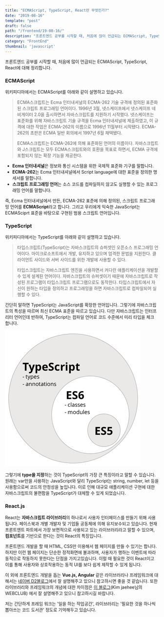 ```yaml
---
title: "ECMAScript, TypeScript, React란 무엇인가?"
date: "2019-08-16"
template: "post"
draft: false
path: "/frontend/19-08-16/"
description: "프론트엔드 공부를 시작할 때, 처음에 많이 언급되는 ECMAScript, TypeScript, React에 대해 정리합니다. 위키피디아에서는 ECMAScript를 아래와 같이 설명하고 있습니다. ECMA스크립트는 Ecma 인터내셔널의 ECMA-262 기술 규격에 정의된 표준화된 스크립트 프로그래밍 언어이다."
category: "FrontEnd"
thumbnail: 'javascript'
---
```


프론트엔드 공부를 시작할 때, 처음에 많이 언급되는 ECMAScript, TypeScript, React에 대해 정리합니다.

### ECMAScript

 위키피디아에서는 ECMAScript를 아래와 같이 설명하고 있습니다.

>  ECMA스크립트는 Ecma 인터내셔널의 ECMA-262 기술 규격에 정의된 표준화된 스크립트 프로그래밍 언어이다. 1996년 3월, 넷스케이프에서 넷스케이프 네비게이터 2.0을 출시하면서 자바스크립트를 지원하기 시작했다. 넷스케이프는 표준화를 위해 자바스크립트 기술 규격을 Ecma 인터내셔널에 제출하였고, 이 규격에 대한 작업은 ECMA-262의 이름으로 1996년 11월부터 시작됐다. ECMA-262의 초판은 ECMA 일반 회의에서 1997년 6월 채택됐다.
>
>  ECMA스크립트는 ECMA-262에 의해 표준화된 언어의 이름이다. 자바스크립트와 J스크립트는 모두 ECMA스크립트와의 호환을 목표로 하면서, ECMA 규격에 포함되지 않는 확장 기능을 제공한다.

- **Ecma 인터내셔널**은 정보와 통신 시스템을 위한 국제적 표준화 기구를 말합니다.
- **ECMA-262**는 Ecma 인터내셔널에서 Script language에 대한 표준을 정의한 명세서를 말합니다.
- **스크립트 프로그래밍 언어**는 소스 코드를 컴파일하지 않고도 실행할 수 있는 프로그래밍 언어를 말합니다.

 즉, Ecma 인터내셔널에서 만든, ECMA-262 표준에 의해 정의된, 스크립트 프로그래밍 언어를 **ECMAScript**라고 합니다. 그리고 우리에게 익숙한 JavaScript는 ECMASciprt 표준을 바탕으로 구현된 범용 스크립트 언어입니다.

### TypeScript

 위키피디아에서는 TypeScript를 아래와 같이 설명하고 있습니다.

>  타입스크립트(TypeScript)는 자바스크립트의 슈퍼셋인 오픈소스 프로그래밍 언어이다. 마이크로소프트에서 개발, 유지하고 있으며 엄격한 문법을 지원한다. 클라이언트 사이드와 서버 사이드를 위한 개발에 사용할 수 있다.
>
>  타입스크립트는 자바스크립트 엔진을 사용하면서 커다란 애플리케이션을 개발할 수 있게 설계된 언어이다. 자바스크립트의 슈퍼셋이기 때문에 자바스크립트로 작성된 프로그램이 타입스크립트 프로그램으로도 동작한다. 타입스크립트에서 자신이 원하는 타입을 정의하고 프로그래밍을 하면 자바스크립트로 컴파일되어 실행할 수 있다. 
>

 간단히 말하면 TypeScript는 JavaScript를 확장한 언어입니다. 그렇기에 자바스크립트의 특성을 따르며 최신 ECMA 표준을 따르고 있습니다. 다만 자바스크립트는 인터프리터 언어인데 반하여, TypeScript는 컴파일 언어로 코드 수준에서 미리 타입을 체크 합니다.

![img](../img/19-08-16.png)



 그렇기에 **type을 지정**하는 것이 TypeScript의 가장 큰 특징이라고 말할 수 있습니다. 원래는 var만을 사용하는 JavaScript와 달리 TypeScript는 string, number, let 등을 사용함으로써 코드의 안정성을 높입니다. 이로 인해 대규모 애플리케이션 구현에 대한 자바스크립트의 불편함을 TypeScript가 대체할 수 있게 되었습니다. 

### React.js

 React는 **자바스크립트 라이브러리**의 하나로서 사용자 인터페이스를 만들기 위해 사용됩니다. 페이스북과 개별 개발자 및 기업들 공동체에 의해 유지보수되고 있습니다. 현재 프론트엔트 파트에서 가장 보편적으로 사용되고 있는 라이브러리라고 말할 수 있으며, **컴포넌트**를 기반으로 한다는 것이 React의 특징입니다.

 프론트엔드 개발을 할 때 HTML, CSS만 이용해서 웹 페이지를 만들 수 있기는 합니다. 하지만 이런 웹 페이지는 단순한 정적화면에 불과하며, 사용자가 행하는 이벤트에 따라 동적으로 작동하지 못한다는 단점을 가지고있습니다. 이럴 때 필요한 것이 React이고 이를 통해 사용자와 상호작용하는 동적 UI를 보다 쉽게 제작할 수 있게 됩니다. 

 이 외에 프론트엔드 개발을 돕는 **Vue.js, Angular** 같은 라이브러리나 프레임워크에 대해서는 [네이버 D2블로그](https://d2.naver.com/helloworld/3259111)에서 잘 설명해주고 있으니 참고하시면 좋을 것 같습니다. 또한 라이브러리와 프레임워크의 개념에 대한 차이점은 [이 블로그](https://webclub.tistory.com/458)(Kim jaehee님의 WEBCLUB) 에서 잘 설명해주고 있으니 참고하시길 바랍니다. 

저는 간단하게 프레임 워크는 '일을 하는 작업공간', 라이브러리는 '필요한 것을 하나씩 뽑아쓰는 코드 도서관' 정도로 기억해두고 있습니다.